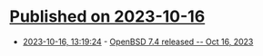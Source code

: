 # [Published on 2023-10-16](index.md)

* [2023-10-16, 13:19:24](https://lobste.rs/s/nxyygh/openbsd_7_4_released_oct_16_2023) - [OpenBSD 7.4 released -- Oct 16, 2023](https://marc.info/?l=openbsd-announce&m=169746103423179&w=2)
